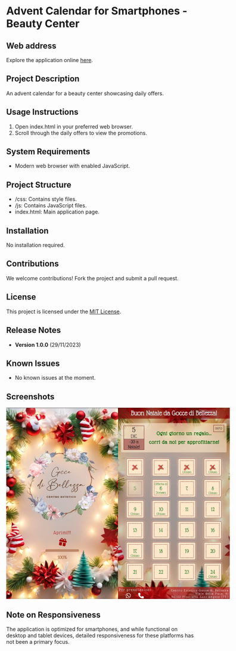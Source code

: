 # Advent Calendar for Smartphones - Beauty Center

## Web address

Explore the application online <a href="https://goccedibellezza-calendarioavvento.netlify.app/" target="_blank">here</a>.

## Project Description

An advent calendar for a beauty center showcasing daily offers.

## Usage Instructions

1. Open index.html in your preferred web browser.
2. Scroll through the daily offers to view the promotions.

## System Requirements

- Modern web browser with enabled JavaScript.

## Project Structure

- /css: Contains style files.
- /js: Contains JavaScript files.
- index.html: Main application page.

## Installation

No installation required.

## Contributions

We welcome contributions! Fork the project and submit a pull request.

## License

This project is licensed under the <a href="https://github.com/AndreadeMartinis/JS-Christmas-calendar-app/blob/main/LICENSE" target="_blank">MIT License</a>.

## Release Notes

- **Version 1.0.0** (29/11/2023)

## Known Issues

- No known issues at the moment.

## Screenshots

<div style="display:flex; justify-content:space-between;">
    <img src="src/img/Screenshots/Screenshot1.jpeg" alt="Screenshot 1" width="300">
    <img src="src/img/Screenshots/Screenshot2.jpeg" alt="Screenshot 2" width="300" >
</div>

## Note on Responsiveness

The application is optimized for smartphones, and while functional on desktop and tablet devices, detailed responsiveness for these platforms has not been a primary focus.
